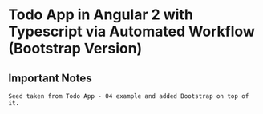 # Todo App in Angular 2 with Typescript via Automated Workflow (Bootstrap Version)

## Important Notes

    Seed taken from Todo App - 04 example and added Bootstrap on top of it.
